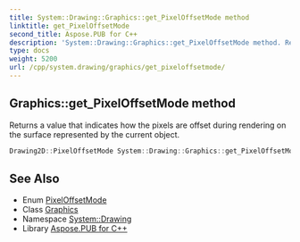 ```yaml
---
title: System::Drawing::Graphics::get_PixelOffsetMode method
linktitle: get_PixelOffsetMode
second_title: Aspose.PUB for C++
description: 'System::Drawing::Graphics::get_PixelOffsetMode method. Returns a value that indicates how the pixels are offset during rendering on the surface represented by the current object in C++.'
type: docs
weight: 5200
url: /cpp/system.drawing/graphics/get_pixeloffsetmode/
---
```

## Graphics::get_PixelOffsetMode method


Returns a value that indicates how the pixels are offset during rendering on the surface represented by the current object.

```cpp
Drawing2D::PixelOffsetMode System::Drawing::Graphics::get_PixelOffsetMode()
```

## See Also

* Enum [PixelOffsetMode](../../../system.drawing.drawing2d/pixeloffsetmode/)
* Class [Graphics](../)
* Namespace [System::Drawing](../../)
* Library [Aspose.PUB for C++](../../../)
